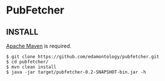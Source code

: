# PubFetcher

## INSTALL

[Apache Maven](https://maven.apache.org/) is required.

```shell
$ git clone https://github.com/edamontology/pubfetcher.git
$ cd pubfetcher/
$ mvn clean install
$ java -jar target/pubfetcher-0.2-SNAPSHOT-bin.jar -h
```
